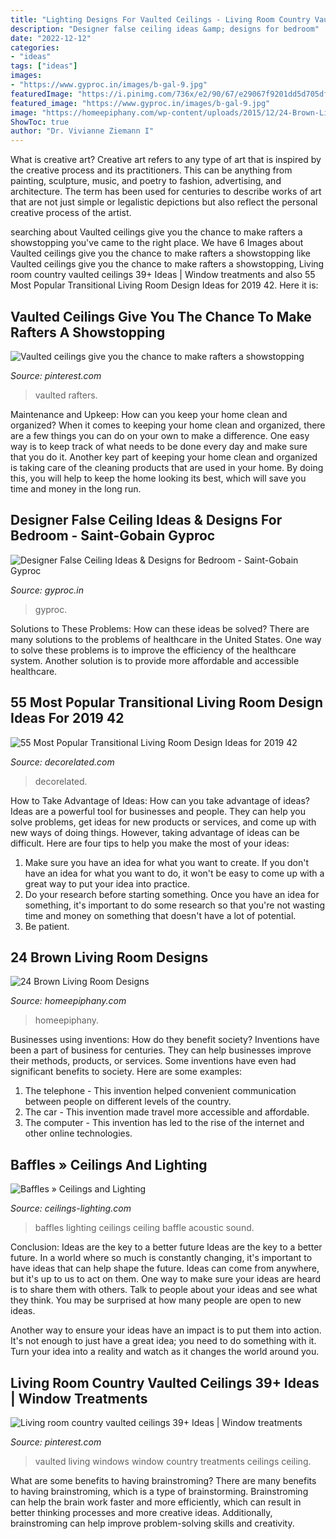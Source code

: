 ```yaml
---
title: "Lighting Designs For Vaulted Ceilings - Living Room Country Vaulted Ceilings 39+ Ideas"
description: "Designer false ceiling ideas &amp; designs for bedroom"
date: "2022-12-12"
categories:
- "ideas"
tags: ["ideas"]
images:
- "https://www.gyproc.in/images/b-gal-9.jpg"
featuredImage: "https://i.pinimg.com/736x/e2/90/67/e29067f9201dd5d705dfa7c56a0ce109.jpg"
featured_image: "https://www.gyproc.in/images/b-gal-9.jpg"
image: "https://homeepiphany.com/wp-content/uploads/2015/12/24-Brown-Living-Room-Designs-3.jpg"
ShowToc: true
author: "Dr. Vivianne Ziemann I"
---
```



What is creative art?
Creative art refers to any type of art that is inspired by the creative process and its practitioners. This can be anything from painting, sculpture, music, and poetry to fashion, advertising, and architecture. The term has been used for centuries to describe works of art that are not just simple or legalistic depictions but also reflect the personal creative process of the artist.

	

		
searching about Vaulted ceilings give you the chance to make rafters a showstopping you've came to the right place. We have 6 Images about Vaulted ceilings give you the chance to make rafters a showstopping like Vaulted ceilings give you the chance to make rafters a showstopping, Living room country vaulted ceilings 39+ Ideas | Window treatments and also 55 Most Popular Transitional Living Room Design Ideas for 2019 42. Here it is:
		
    
## Vaulted Ceilings Give You The Chance To Make Rafters A Showstopping

<img loading=lazy src="https://i.pinimg.com/736x/59/21/69/5921699cc8080689b5711d8c78f37f4e.jpg" onerror="this.onerror=null;this.src='https://tse1.mm.bing.net/th?id=OIP.SGZ5fj7aHpQ_LSrCs3T48gHaLK&amp;pid=15.1';" alt="Vaulted ceilings give you the chance to make rafters a showstopping">

_Source: pinterest.com_

>vaulted rafters. 

	

Maintenance and Upkeep: How can you keep your home clean and organized?
When it comes to keeping your home clean and organized, there are a few things you can do on your own to make a difference. One easy way is to keep track of what needs to be done every day and make sure that you do it. Another key part of keeping your home clean and organized is taking care of the cleaning products that are used in your home. By doing this, you will help to keep the home looking its best, which will save you time and money in the long run.

    
## Designer False Ceiling Ideas &amp; Designs For Bedroom - Saint-Gobain Gyproc

<img loading=lazy src="https://www.gyproc.in/images/b-gal-9.jpg" onerror="this.onerror=null;this.src='https://tse4.mm.bing.net/th?id=OIP.T4iH1RMhaddZr16YnztEGQHaE8&amp;pid=15.1';" alt="Designer False Ceiling Ideas &amp; Designs for Bedroom - Saint-Gobain Gyproc">

_Source: gyproc.in_

>gyproc. 

	

Solutions to These Problems: How can these ideas be solved?
There are many solutions to the problems of healthcare in the United States. One way to solve these problems is to improve the efficiency of the healthcare system. Another solution is to provide more affordable and accessible healthcare.

    
## 55 Most Popular Transitional Living Room Design Ideas For 2019 42

<img loading=lazy src="https://i0.wp.com/decorelated.com/wp-content/uploads/2019/03/55-Most-Popular-Transitional-Living-Room-Design-Ideas-for-2019-42.jpg?fit=948%2C1422&amp;ssl=1" onerror="this.onerror=null;this.src='https://tse1.mm.bing.net/th?id=OIP.DmtWH32MsUCgsVfbv9E1wAHaLH&amp;pid=15.1';" alt="55 Most Popular Transitional Living Room Design Ideas for 2019 42">

_Source: decorelated.com_

>decorelated. 

	

How to Take Advantage of Ideas: How can you take advantage of ideas?
Ideas are a powerful tool for businesses and people. They can help you solve problems, get ideas for new products or services, and come up with new ways of doing things. However, taking advantage of ideas can be difficult. Here are four tips to help you make the most of your ideas: 
1. Make sure you have an idea for what you want to create. If you don't have an idea for what you want to do, it won't be easy to come up with a great way to put your idea into practice. 
2. Do your research before starting something. Once you have an idea for something, it's important to do some research so that you're not wasting time and money on something that doesn't have a lot of potential. 
3. Be patient.

    
## 24 Brown Living Room Designs

<img loading=lazy src="https://homeepiphany.com/wp-content/uploads/2015/12/24-Brown-Living-Room-Designs-3.jpg" onerror="this.onerror=null;this.src='https://tse4.mm.bing.net/th?id=OIP.XYWTu8R4kZZpy3do-fcH7AHaE8&amp;pid=15.1';" alt="24 Brown Living Room Designs">

_Source: homeepiphany.com_

>homeepiphany. 

	

Businesses using inventions: How do they benefit society?
Inventions have been a part of business for centuries. They can help businesses improve their methods, products, or services.  Some inventions have even had significant benefits to society. Here are some examples: 
1. The telephone - This invention helped convenient communication between people on different levels of the country.
2. The car - This invention made travel more accessible and affordable.
3. The computer - This invention has led to the rise of the internet and other online technologies.

    
## Baffles » Ceilings And Lighting

<img loading=lazy src="http://ceilings-lighting.com/wp-content/uploads/2017/03/Baffles-Landscape4.jpg" onerror="this.onerror=null;this.src='https://tse4.mm.bing.net/th?id=OIP.4kik2Gjc0A5N5fT3ShhhywHaE8&amp;pid=15.1';" alt="Baffles » Ceilings and Lighting">

_Source: ceilings-lighting.com_

>baffles lighting ceilings ceiling baffle acoustic sound. 

	

Conclusion: Ideas are the key to a better future
Ideas are the key to a better future. In a world where so much is constantly changing, it's important to have ideas that can help shape the future. Ideas can come from anywhere, but it's up to us to act on them.
One way to make sure your ideas are heard is to share them with others. Talk to people about your ideas and see what they think. You may be surprised at how many people are open to new ideas.

Another way to ensure your ideas have an impact is to put them into action. It's not enough to just have a great idea; you need to do something with it. Turn your idea into a reality and watch as it changes the world around you.

    
## Living Room Country Vaulted Ceilings 39+ Ideas | Window Treatments

<img loading=lazy src="https://i.pinimg.com/736x/e2/90/67/e29067f9201dd5d705dfa7c56a0ce109.jpg" onerror="this.onerror=null;this.src='https://tse2.mm.bing.net/th?id=OIP.sJin0BDJpeX1vN8WipPs5gAAAA&amp;pid=15.1';" alt="Living room country vaulted ceilings 39+ Ideas | Window treatments">

_Source: pinterest.com_

>vaulted living windows window country treatments ceilings ceiling. 

	

What are some benefits to having brainstroming?
There are many benefits to having brainstroming, which is a type of brainstorming. Brainstroming can help the brain work faster and more efficiently, which can result in better thinking processes and more creative ideas. Additionally, brainstroming can help improve problem-solving skills and creativity.

